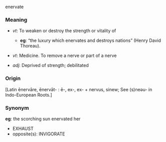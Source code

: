 enervate
### Meaning
+ _vt_: To weaken or destroy the strength or vitality of
	+ __eg__:  “the luxury which enervates and destroys nations” (Henry David Thoreau).
+ _vt_: Medicine. To remove a nerve or part of a nerve

+ _adj_: Deprived of strength; debilitated

### Origin

[Latin ēnervāre, ēnervāt- : ē-, ex-, ex- + nervus, sinew; See (s)neəu- in Indo-European Roots.]

### Synonym

__eg__: the scorching sun enervated her

+ EXHAUST
+ opposite(s): INVIGORATE



